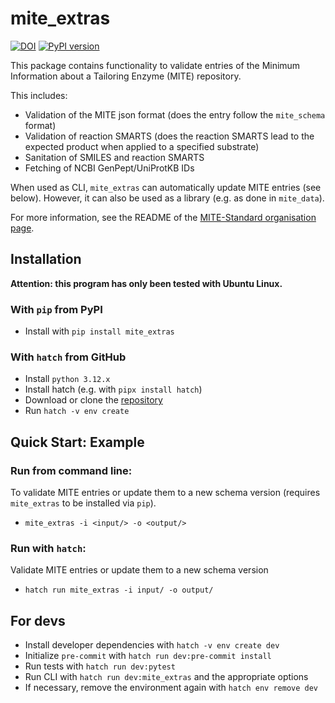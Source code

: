 mite_extras
==========

[![DOI](https://zenodo.org/badge/804997522.svg)](https://doi.org/10.5281/zenodo.13941745) [![PyPI version](https://badge.fury.io/py/mite-extras.svg)](https://badge.fury.io/py/mite-extras)

This package contains functionality to validate entries of the Minimum Information about a Tailoring Enzyme (MITE) repository.

This includes:

- Validation of the MITE json format (does the entry follow the `mite_schema` format)
- Validation of reaction SMARTS (does the reaction SMARTS lead to the expected product when applied to a specified substrate)
- Sanitation of SMILES and reaction SMARTS
- Fetching of NCBI GenPept/UniProtKB IDs

When used as CLI, `mite_extras` can automatically update MITE entries (see below). However, it can also be used as a library (e.g. as done in `mite_data`).

For more information, see the README of the [MITE-Standard organisation page](https://github.com/mite-standard).

## Installation

**Attention: this program has only been tested with Ubuntu Linux.**

### With `pip` from PyPI

- Install with `pip install mite_extras`

### With `hatch` from GitHub

- Install `python 3.12.x`
- Install hatch (e.g. with `pipx install hatch`)
- Download or clone the [repository](https://github.com/mmzdouc/mite_extras)
- Run `hatch -v env create`

## Quick Start: Example

### Run from command line:

To validate MITE entries or update them to a new schema version (requires `mite_extras` to be installed via `pip`).

- `mite_extras -i <input/> -o <output/>`

### Run with `hatch`:

Validate MITE entries or update them to a new schema version

- `hatch run mite_extras -i input/ -o output/`

## For devs

- Install developer dependencies with `hatch -v env create dev`
- Initialize `pre-commit` with `hatch run dev:pre-commit install`
- Run tests with `hatch run dev:pytest`
- Run CLI with `hatch run dev:mite_extras` and the appropriate options
- If necessary, remove the environment again with `hatch env remove dev`